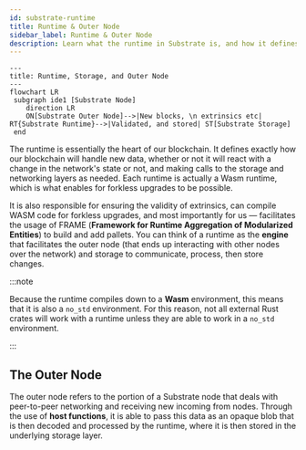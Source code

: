 ```yaml
---
id: substrate-runtime
title: Runtime & Outer Node
sidebar_label: Runtime & Outer Node
description: Learn what the runtime in Substrate is, and how it defines a state transition function.
---
```


```mermaid
---
title: Runtime, Storage, and Outer Node
---
flowchart LR
 subgraph ide1 [Substrate Node]
    direction LR
    ON[Substrate Outer Node]-->|New blocks, \n extrinsics etc| RT{Substrate Runtime}-->|Validated, and stored| ST[Substrate Storage]
 end
```

The runtime is essentially the heart of our blockchain.  It defines exactly how our blockchain will handle new data, whether or not it will react with a change in the network's state or not, and making calls to the storage and networking layers as needed.  Each runtime is actually a Wasm runtime, which is what enables for forkless upgrades to be possible.

It is also responsible for ensuring the validity of extrinsics, can compile WASM code for forkless upgrades, and most importantly for us — facilitates the usage of FRAME (**Framework for Runtime Aggregation of Modularized Entities**) to build and add pallets.  You can think of a runtime as the **engine** that facilitates the outer node (that ends up interacting with other nodes over the network) and storage to communicate, process, then store changes.

:::note

Because the runtime compiles down to a **Wasm** environment, this means that it is also a `no_std` environment.  For this reason, not all external Rust crates will work with a runtime unless they are able to work in a `no_std` environment.

:::

## The Outer Node

The outer node refers to the portion of a Substrate node that deals with peer-to-peer networking and receiving new incoming from nodes.  Through the use of **host functions**, it is able to pass this data as an opaque blob that is then decoded and processed by the runtime, where it is then stored in the underlying storage layer.
